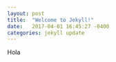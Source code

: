 ```yaml
---
layout: post
title:  "Welcome to Jekyll!"
date:   2017-04-01 16:45:27 -0400
categories: jekyll update
---
```

Hola
